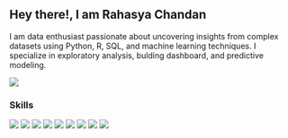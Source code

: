 ## Hey there!, I am Rahasya Chandan

I am data enthusiast passionate about uncovering insights from complex datasets using Python, R, SQL, and machine learning techniques. I specialize in exploratory analysis, bulding dashboard, and predictive modeling.

<p>
  <a href="https://www.linkedin.com/in/rahasyachandan/" rel="nofollow noreferrer">
    <img src="https://img.shields.io/badge/LinkedIn-0077B5?style=for-the-badge&logo=linkedin&logoColor=white"> 
  </a> 
</p>


### Skills


<p>
<img src="https://img.shields.io/badge/Tableau-7B42BC?style=for-the-badge&logo=Tableau&logoColor=white" />
<img src="https://img.shields.io/badge/PostgreSQL-316192?style=for-the-badge&logo=postgresql&logoColor=white" />
<img src="https://img.shields.io/badge/Amazon_AWS-212121?style=for-the-badge&logo=amazonaws&logoColor=white" />
<img src="https://img.shields.io/badge/Python-3448C5?style=for-the-badge&logo=python&logoColor=blue" />
<img src="https://img.shields.io/badge/scikit_learn-F7931E?style=for-the-badge&logo=scikit-learn&logoColor=white" />
<img src="https://img.shields.io/badge/MySQL-005C84?style=for-the-badge&logo=mysql&logoColor=white" />
<img src="https://img.shields.io/badge/TensorFlow-FF6F00?style=for-the-badge&logo=TensorFlow&logoColor=white" />
<img src="https://img.shields.io/badge/R-22ADF6?style=for-the-badge&logo=r&logoColor=white" />
<img src="https://img.shields.io/badge/Talend-FF6D70?style=for-the-badge&logo=Talend&logoColor=white" />
</p>

<!--
**rahasyac/rahasyac** is a ✨ _special_ ✨ repository because its `README.md` (this file) appears on your GitHub profile.

Here are some ideas to get you started:

- 🔭 I’m currently working on ...
- 🌱 I’m currently learning ...
- 👯 I’m looking to collaborate on ...
- 🤔 I’m looking for help with ...
- 💬 Ask me about ...
- 📫 How to reach me: ...
- 😄 Pronouns: ...
- ⚡ Fun fact: ...
-->
